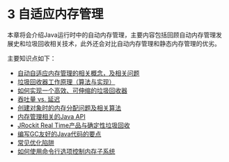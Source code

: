 <a name="3"></a>
# 3 自适应内存管理

本章将会介绍Java运行时中的自动内存管理，主要内容包括回顾自动内存管理发展史和垃圾回收相关技术，此外还会对比自动内存管理和静态内存管理的优劣。

主要知识点如下：

* [自动自适应内存管理的相关概念，及相关问题][1]
* [垃圾回收器工作原理（算法与实现）][2]
* [如何实现一个高效、可伸缩的垃圾回收器][3]
* [吞吐量 vs. 延迟][4]
* [创建对象时的内存分配问题及相关算法][10]
* [内存管理相关的Java API][5]
* [JRockit Real Time产品与确定性垃圾回收][6]
* [编写GC友好的Java代码的要点][7]
* [常见优化陷阱][8]
* [如何使用命令行选项控制内存子系统][9]




[1]:    ./3.1.md#3.1      "自动内存管理相关概念"
[2]:    ./3.3.md#3.3      "垃圾回收算法"
[3]:    ./3.4.md#3.4      "性能与伸缩性"
[4]:    ./3.3.md#3.3.5    "吞吐量 vs. 延迟"
[5]:    ./3.6.md#3.6      "内存管理相关的Java API"
[6]:    ./3.5.md#3.5.2    "JRockit Real Time"
[7]:    ./3.4.md#3.4.3    "缓存友好性"
[8]:    ./3.7.md#3.7      "常见优化陷阱"
[9]:    ./3.8.md#3.8      "JRockit中的内存管理"
[10]:   ./3.2.md#3.2      "创建对象时的内存分配问题及相关算法"